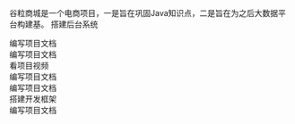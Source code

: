 谷粒商城是一个电商项目，一是旨在巩固Java知识点，二是旨在为之后大数据平台构建基。
搭建后台系统

编写项目文档  
编写项目文档  
看项目视频    
编写项目文档  
编写项目文档  
搭建开发框架  
编写项目文档
